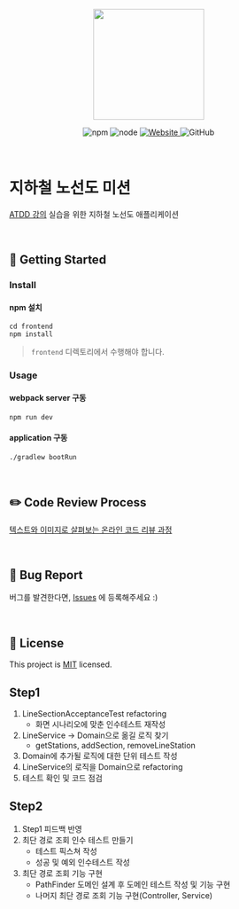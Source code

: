 <p align="center">
    <img width="200px;" src="https://raw.githubusercontent.com/woowacourse/atdd-subway-admin-frontend/master/images/main_logo.png"/>
</p>
<p align="center">
  <img alt="npm" src="https://img.shields.io/badge/npm-%3E%3D%205.5.0-blue">
  <img alt="node" src="https://img.shields.io/badge/node-%3E%3D%209.3.0-blue">
  <a href="https://edu.nextstep.camp/c/R89PYi5H" alt="nextstep atdd">
    <img alt="Website" src="https://img.shields.io/website?url=https%3A%2F%2Fedu.nextstep.camp%2Fc%2FR89PYi5H">
  </a>
  <img alt="GitHub" src="https://img.shields.io/github/license/next-step/atdd-subway-service">
</p>

<br>

# 지하철 노선도 미션
[ATDD 강의](https://edu.nextstep.camp/c/R89PYi5H) 실습을 위한 지하철 노선도 애플리케이션

<br>

## 🚀 Getting Started

### Install
#### npm 설치
```
cd frontend
npm install
```
> `frontend` 디렉토리에서 수행해야 합니다.

### Usage
#### webpack server 구동
```
npm run dev
```
#### application 구동
```
./gradlew bootRun
```
<br>

## ✏️ Code Review Process
[텍스트와 이미지로 살펴보는 온라인 코드 리뷰 과정](https://github.com/next-step/nextstep-docs/tree/master/codereview)

<br>

## 🐞 Bug Report

버그를 발견한다면, [Issues](https://github.com/next-step/atdd-subway-service/issues) 에 등록해주세요 :)

<br>

## 📝 License

This project is [MIT](https://github.com/next-step/atdd-subway-service/blob/master/LICENSE.md) licensed.

## Step1 

1. LineSectionAcceptanceTest refactoring
    - 화면 시나리오에 맞춘 인수테스트 재작성
2. LineService -> Domain으로 옮길 로직 찾기
    - getStations, addSection, removeLineStation
3. Domain에 추가될 로직에 대한 단위 테스트 작성
4. LineService의 로직을 Domain으로 refactoring
5. 테스트 확인 및 코드 점검

## Step2

1. Step1 피드백 반영
2. 최단 경로 조회 인수 테스트 만들기
    - 테스트 픽스쳐 작성
    - 성공 및 예외 인수테스트 작성
3. 최단 경로 조회 기능 구현
    - PathFinder 도메인 설계 후 도메인 테스트 작성 및 기능 구현
    - 나머지 최단 경로 조회 기능 구현(Controller, Service)                 